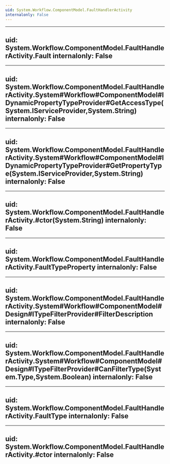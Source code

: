 ```yaml
---
uid: System.Workflow.ComponentModel.FaultHandlerActivity
internalonly: False
---
```


---
uid: System.Workflow.ComponentModel.FaultHandlerActivity.Fault
internalonly: False
---

---
uid: System.Workflow.ComponentModel.FaultHandlerActivity.System#Workflow#ComponentModel#IDynamicPropertyTypeProvider#GetAccessType(System.IServiceProvider,System.String)
internalonly: False
---

---
uid: System.Workflow.ComponentModel.FaultHandlerActivity.System#Workflow#ComponentModel#IDynamicPropertyTypeProvider#GetPropertyType(System.IServiceProvider,System.String)
internalonly: False
---

---
uid: System.Workflow.ComponentModel.FaultHandlerActivity.#ctor(System.String)
internalonly: False
---

---
uid: System.Workflow.ComponentModel.FaultHandlerActivity.FaultTypeProperty
internalonly: False
---

---
uid: System.Workflow.ComponentModel.FaultHandlerActivity.System#Workflow#ComponentModel#Design#ITypeFilterProvider#FilterDescription
internalonly: False
---

---
uid: System.Workflow.ComponentModel.FaultHandlerActivity.System#Workflow#ComponentModel#Design#ITypeFilterProvider#CanFilterType(System.Type,System.Boolean)
internalonly: False
---

---
uid: System.Workflow.ComponentModel.FaultHandlerActivity.FaultType
internalonly: False
---

---
uid: System.Workflow.ComponentModel.FaultHandlerActivity.#ctor
internalonly: False
---
